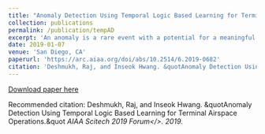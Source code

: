 ```yaml
---
title: "Anomaly Detection Using Temporal Logic Based Learning for Terminal Airspace Operations"
collection: publications
permalink: /publication/tempAD
excerpt: 'An anomaly is a rare event with a potential for a meaningful operational or safety relatedrisk.  To assist air traffic controllers (ATCs) with airspace operation while ensuring highefficiency and safety, it is important to understand aircraft anomalies as observed by ATCs, andto analyze how operational anomalies are monitored. Modern data-mining and time-series dataanalysis techniques are powerful tools to generate anomaly detection models through machinelearning, so that normal and abnormal time-series data can be identified. In this paper, wepropose a temporal logic based learning algorithm that can generate data driven models foranomaly detection in the terminal airspace operations, which are easy to be interpreted innatural language and can express system properties such as human-readable bounds on timeand physical parameters, thereby facilitating human feedback.  The proposed algorithm isdemonstrated with real terminal airspace surveillance data, obtained from Airport SurfaceDetection Equipment - Model X (ASDE-X) and Terminal Automation Information Service (TAIS) datasets.'
date: 2019-01-07
venue: 'San Diego, CA'
paperurl: 'https://arc.aiaa.org/doi/abs/10.2514/6.2019-0682'
citation: 'Deshmukh, Raj, and Inseok Hwang. &quotAnomaly Detection Using Temporal Logic Based Learning for Terminal Airspace Operations.&quot <i>AIAA Scitech 2019 Forum</>. 2019.'
---
```



[Download paper here](http://academicpages.github.io/files/paper1.pdf)

Recommended citation: Deshmukh, Raj, and Inseok Hwang. &quotAnomaly Detection Using Temporal Logic Based Learning for Terminal Airspace Operations.&quot <i>AIAA Scitech 2019 Forum</>. 2019.
